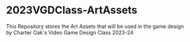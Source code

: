 # 2023VGDClass-ArtAssets
This Repository stores the Art Assets that will be used in the game design by Charter Oak's Video Game Design Class 2023-24
